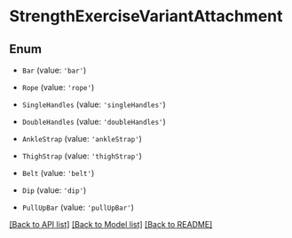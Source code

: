 # StrengthExerciseVariantAttachment

## Enum


* `Bar` (value: `'bar'`)

* `Rope` (value: `'rope'`)

* `SingleHandles` (value: `'singleHandles'`)

* `DoubleHandles` (value: `'doubleHandles'`)

* `AnkleStrap` (value: `'ankleStrap'`)

* `ThighStrap` (value: `'thighStrap'`)

* `Belt` (value: `'belt'`)

* `Dip` (value: `'dip'`)

* `PullUpBar` (value: `'pullUpBar'`)


[[Back to API list]](../README.md#documentation-for-api-endpoints) [[Back to Model list]](../README.md#documentation-for-models) [[Back to README]](../README.md)
